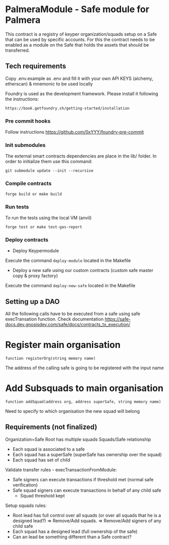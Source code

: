 # PalmeraModule - Safe module for Palmera

This contract is a registry of keyper organization/squads setup on a Safe that can be used by specific accounts. For this the contract needs to be enabled as a module on the Safe that holds the assets that should be transferred.

## Tech requirements

Copy .env.example as .env and fill it with your own API KEYS (alchemy, etherscan) & mnemonic to be used locally

Foundry is used as the development framework. Please install it following the instructions:

```
https://book.getfoundry.sh/getting-started/installation
```

### Pre commit hooks

Follow instructions https://github.com/0xYYY/foundry-pre-commit

### Init submodules

The external smart contracts dependencies are place in the lib/ folder. In order to initialize them use this command:

```
git submodule update --init --recursive
```

### Compile contracts

```
forge build or make build
```

### Run tests

To run the tests using the local VM (anvil)

```
forge test or make test-gas-report
```

### Deploy contracts

-   Deploy Keypermodule

Execute the command `deploy-module` located in the Makefile

-   Deploy a new safe using our custom contracts (custom safe master copy & proxy factory)

Execute the command `deploy-new-safe` located in the Makefile

## Setting up a DAO

All the following calls have to be executed from a safe using safe execTransation function. Check documentation https://safe-docs.dev.gnosisdev.com/safe/docs/contracts_tx_execution/

# Register main organisation

`function registerOrg(string memory name)`

The address of the calling safe is going to be registered with the input name

# Add Subsquads to main organisation

`function addSquad(address org, address superSafe, string memory name)`

Need to specify to which organisation the new squad will belong

## Requirements (not finalized)

Organization=Safe Root has multiple squads
Squads/Safe relationship

-   Each squad is associated to a safe
-   Each squad has a superSafe (superSafe has ownership over the squad)
-   Each squad has set of child

Validate transfer rules - execTransactionFromModule:

-   Safe signers can execute transactions if threshold met (normal safe verification)
-   Safe squad signers can execute transactions in behalf of any child safe
    -   Squad threshold kept

Setup squads rules:

-   Root lead has full control over all squads (or over all squads that he is a designed lead?)
    => Remove/Add squads.
    => Remove/Add signers of any child safe
-   Each squad has a designed lead (full ownership of the safe)
-   Can an lead be something different than a Safe contract?
